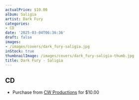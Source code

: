 ```yaml
---
actualPrice: $10.00
album: Saligia
artist: Dark Fury
categories:
- CD
date: '2025-03-04T06:36:36'
draft: false
images:
- /images/covers/dark_fury-saligia.jpg
inStock: true
thumbnailImage: /images/covers/dark_fury-saligia-thumb.jpg
title: Dark Fury - Saligia
---
```


## CD
* Purchase from [CW Productions](https://shop.cwproductions.net/products/dark-fury-saligia-cd) for $10.00
